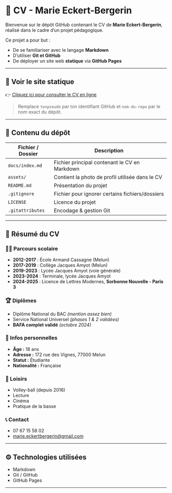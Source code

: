 # 💼 CV - Marie Eckert-Bergerin

Bienvenue sur le dépôt GitHub contenant le CV de **Marie Eckert-Bergerin**, réalisé dans le cadre d’un projet pédagogique.

Ce projet a pour but :
- De se familiariser avec le langage **Markdown**
- D’utiliser **Git et GitHub**
- De déployer un site web **statique** via **GitHub Pages**

---

## 🔗 Voir le site statique

👉 [Cliquez ici pour consulter le CV en ligne](https://tonpseudo.github.io/nom-du-repo/)

> Remplace `tonpseudo` par ton identifiant GitHub et `nom-du-repo` par le nom exact du dépôt.

---

## 📁 Contenu du dépôt

| Fichier / Dossier | Description |
|-------------------|-------------|
| `docs/index.md`   | Fichier principal contenant le CV en Markdown |
| `assets/`         | Contient la photo de profil utilisée dans le CV |
| `README.md`       | Présentation du projet |
| `.gitignore`      | Fichier pour ignorer certains fichiers/dossiers |
| `LICENSE`         | Licence du projet |
| `.gitattributes`  | Encodage & gestion Git |

---

## 🧾 Résumé du CV

### 👩‍🎓 Parcours scolaire

- **2012-2017** : École Armand Cassagne (Melun)
- **2017-2019** : Collège Jacques Amyot (Melun)
- **2019-2023** : Lycée Jacques Amyot (voie générale)
- **2023-2024** : Terminale, lycée Jacques Amyot
- **2024-2025** : Licence de Lettres Modernes, **Sorbonne Nouvelle - Paris 3**

### 🏆 Diplômes

- Diplôme National du BAC *(mention assez bien)*
- Service National Universel *(phases 1 & 2 validées)*
- **BAFA complet validé** *(octobre 2024)*

### 📌 Infos personnelles

- **Âge :** 18 ans  
- **Adresse :** 172 rue des Vignes, 77000 Melun  
- **Statut :** Étudiante  
- **Nationalité :** Française

### 🎯 Loisirs

- Volley-ball (depuis 2016)
- Lecture
- Cinéma
- Pratique de la basse

### 📞 Contact

- 07 67 15 58 02  
- marie.eckertbergerin@gmail.com

---

## ⚙️ Technologies utilisées

- Markdown
- Git / GitHub
- GitHub Pages

---
